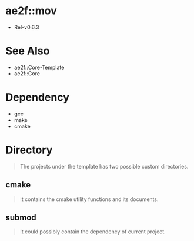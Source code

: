 # ae2f::mov
- Rel-v0.6.3

# See Also
- ae2f::Core-Template
- ae2f::Core

# Dependency
- gcc
- make
- cmake

# Directory
> The projects under the template has two possible custom directories.

## cmake
> It contains the cmake utility functions and its documents.

## submod
> It could possibly contain the dependency of current project.